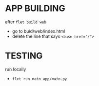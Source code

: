 # APP BUILDING
after `flet build web`
- go to buid/web/index.html 
- delete the line that says `<base href="/">`


# TESTING
run locally
- `flet run main_app/main.py`
